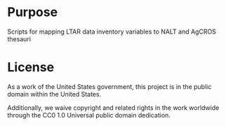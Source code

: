 # Purpose
Scripts for mapping LTAR data inventory variables to NALT and AgCROS thesauri

# License

As a work of the United States government, this project is in the public domain within the United States.

Additionally, we waive copyright and related rights in the work worldwide through the CC0 1.0 Universal public domain dedication.